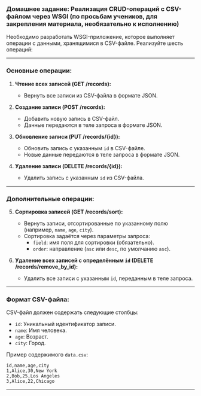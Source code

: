 ### Домашнее задание: Реализация CRUD-операций с CSV-файлом через WSGI (по просьбам учеников, для закрепления материала, необязательно к исполнению)

Необходимо разработать WSGI-приложение, которое выполняет операции с данными, хранящимися в CSV-файле. Реализуйте шесть операций:

---

### Основные операции:

1. **Чтение всех записей (GET /records):**
   - Вернуть все записи из CSV-файла в формате JSON.

2. **Создание записи (POST /records):**
   - Добавить новую запись в CSV-файл.
   - Данные передаются в теле запроса в формате JSON.

3. **Обновление записи (PUT /records/{id}):**
   - Обновить запись с указанным `id` в CSV-файле.
   - Новые данные передаются в теле запроса в формате JSON.

4. **Удаление записи (DELETE /records/{id}):**
   - Удалить запись с указанным `id` из CSV-файла.

---

### Дополнительные операции:

5. **Сортировка записей (GET /records/sort):**
   - Вернуть записи, отсортированные по указанному полю (например, `name`, `age`, `city`).
   - Сортировка задаётся через параметры запроса:
     - `field`: имя поля для сортировки (обязательно).
     - `order`: направление (`asc` или `desc`, по умолчанию `asc`).

6. **Удаление всех записей с определённым `id` (DELETE /records/remove_by_id):**
   - Удалить все записи с указанным `id`, переданным в теле запроса.

---

### Формат CSV-файла:

CSV-файл должен содержать следующие столбцы:
- `id`: Уникальный идентификатор записи.
- `name`: Имя человека.
- `age`: Возраст.
- `city`: Город.

Пример содержимого `data.csv`:
```
id,name,age,city
1,Alice,30,New York
2,Bob,25,Los Angeles
3,Alice,22,Chicago
```

---